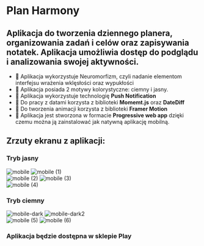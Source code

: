 # **Plan Harmony**

## Aplikacja do tworzenia dziennego planera, organizowania zadań i celów oraz zapisywania notatek. Aplikacja umożliwia dostęp do podglądu i analizowania swojej aktywności.

* 🚀 Aplikacja wykorzystuje Neuromorfizm, czyli nadanie elementom interfejsu wrażenia wklęsłości oraz wypukłości
* 🚀 Aplikacja posiada 2 motywy kolorystyczne: ciemny i jasny. 
* 🚀 Aplikacja wykorzystuje technologię **Push Notification**
* 🚀 Do pracy z datami korzysta z biblioteki **Momemt.js** oraz **DateDiff**
* 🚀 Do tworzenia animacji korzysta z biblioteki **Framer Motion**
* 🚀 Aplikacja jest stworzona w formacie **Progressive web app** dzięki czemu można ją zainstalować jak natywną aplikację mobilną.


## Zrzuty ekranu z aplikacji: 

### Tryb jasny
![mobile](https://user-images.githubusercontent.com/57939211/158564274-aa2652b1-ce3d-4067-bd31-5492b230a616.png)
![mobile (1)](https://user-images.githubusercontent.com/57939211/158562529-9bd0d8ef-1bd5-47c3-b910-73e9e5cb7685.png)
<br />
![mobile (2)](https://user-images.githubusercontent.com/57939211/158562548-038141f2-fee7-4bcb-8066-1ad7fa51ec7a.png)
![mobile (3)](https://user-images.githubusercontent.com/57939211/158562552-a85a21eb-90be-4deb-bcdf-7940e9cd89d7.png)
<br />
![mobile (4)](https://user-images.githubusercontent.com/57939211/158562555-cef7677b-66ff-476e-8986-794d7513597b.png)
### Tryb ciemny
![mobile-dark](https://user-images.githubusercontent.com/57939211/158564738-cac5ebc7-0510-405d-a32b-932aa88a19d0.png)
![mobile-dark2](https://user-images.githubusercontent.com/57939211/158564744-94cba12d-97cb-4df9-8b74-4b22bc4317fa.png)
<br />
![mobile (5)](https://user-images.githubusercontent.com/57939211/158562557-b6f1b012-288b-4a6b-b922-6ce2193a23fd.png)
![mobile (6)](https://user-images.githubusercontent.com/57939211/158562559-1c9d22b7-c26e-433a-9e21-850292ceb301.png)

### Aplikacja będzie dostępna w sklepie Play
